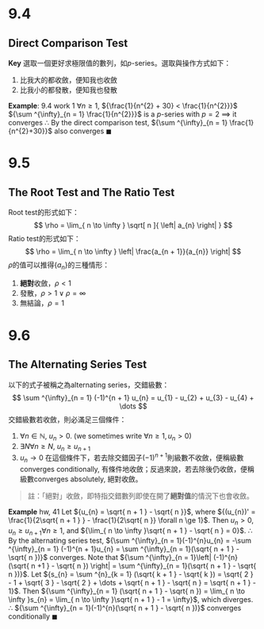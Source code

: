 # 9.4
## Direct Comparison Test
**Key**
選取一個更好求極限值的數列，如$p$-series。選取與操作方式如下：
1. 比我大的都收斂，便知我也收斂
2. 比我小的都發散，便知我也發散

**Example**: 9.4 work 1
${\forall n \ge 1}$, ${\frac{1}{n^{2} + 30} < \frac{1}{n^{2}}}$
${\sum ^{\infty}_{n = 1} \frac{1}{n^{2}}}$ is a $p$-series with ${p = 2}$ $\implies$ it converges
$\therefore$ By the direct comparison test, ${\sum ^{\infty}_{n = 1} \frac{1}{n^{2}+30}}$ also converges $\blacksquare$

# 9.5
## The Root Test and The Ratio Test
Root test的形式如下：
$$
\rho = \lim_{ n \to \infty } \sqrt[ n ]{ \left| a_{n} \right|  } 
$$
Ratio test的形式如下：
$$
\rho = \lim_{ n \to \infty } \left| \frac{a_{n + 1}}{a_{n}} \right|
$$
$\rho$的值可以推得${\{ a_{n} \}}$的三種情形：
1. **絕對**收斂，${\rho < 1}$
2. 發散，${\rho > 1 \lor \rho = \infty}$
3. 無結論，${\rho = 1}$

# 9.6
## The Alternating Series Test
以下的式子被稱之為alternating series，交錯級數：
$$
\sum ^{\infty}_{n = 1} (-1)^{n + 1} u_{n} = u_{1} - u_{2} + u_{3} - u_{4} + \dots
$$
交錯級數若收斂，則必滿足三個條件：
1. $\forall n \in \mathbb{N}$, ${u_{n} > 0}$. (we sometimes write ${\forall n \ge 1, u_{n} > 0}$)
2. ${\exists N \forall n \ge N}$, ${u_{n} \ge u_{n + 1}}$
3. ${u_{n} \to 0}$
在這個條件下，若去除交錯因子${(-1)^{n+1}}$則級數不收斂，便稱級數converges conditionally, 有條件地收斂；反過來說，若去除後仍收斂，便稱級數converges absolutely, 絕對收斂。
> 註：「絕對」收斂，即特指交錯數列即使在開了**絕對值**的情況下也會收斂。

**Example** hw, 41
Let ${u_{n} = \sqrt{ n + 1 } - \sqrt{ n }}$, where ${(u_{n})' = \frac{1}{2\sqrt{ n + 1 } } - \frac{1}{2\sqrt{ n }} \forall n \ge 1}$.
Then ${u_{n} > 0}$, ${u_{n} \ge u_{n + 1} \forall n \ge 1}$, and ${\lim_{ n \to \infty }\sqrt{ n + 1 } - \sqrt{ n } = 0}$.
$\therefore$ By the alternating series test, ${\sum ^{\infty}_{n = 1}(-1)^{n}u_{n} = -\sum ^{\infty}_{n = 1} (-1)^{n + 1}u_{n} = \sum ^{\infty}_{n = 1}(\sqrt{ n + 1 } - \sqrt{ n })}$ converges.
Note that ${\sum ^{\infty}_{n = 1}\left| (-1)^{n}(\sqrt{ n +1 } - \sqrt{ n }) \right| = \sum ^{\infty}_{n = 1}(\sqrt{ n + 1 } - \sqrt{ n })}$.
Let ${s_{n} = \sum ^{n}_{k = 1} (\sqrt{ k + 1 } - \sqrt{ k }) = \sqrt{ 2 } - 1 + \sqrt{ 3 } - \sqrt{ 2 } + \dots + \sqrt{ n + 1 } - \sqrt{ n } = \sqrt{ n + 1 } - 1}$.
Then ${\sum ^{\infty}_{n = 1} (\sqrt{ n + 1 } - \sqrt{ n }) = \lim_{ n \to \infty }s_{n} = \lim_{ n \to \infty }\sqrt{ n + 1 } - 1 = \infty}$, which diverges.
$\therefore$ ${\sum ^{\infty}_{n = 1}(-1)^{n}(\sqrt{ n + 1 } - \sqrt{ n })}$ converges conditionally $\blacksquare$


